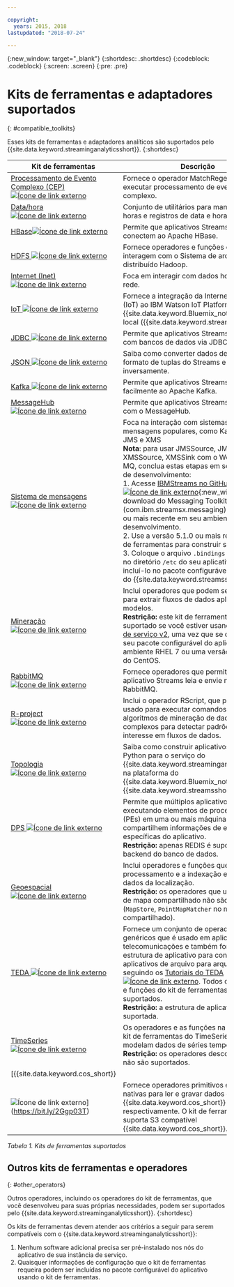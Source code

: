 ```yaml
---

copyright:
  years: 2015, 2018
lastupdated: "2018-07-24"

---
```


<!-- Attribute definitions -->
{:new_window: target="_blank"}
{:shortdesc: .shortdesc}
{:codeblock: .codeblock}
{:screen: .screen}
{:pre: .pre}

# Kits de ferramentas e adaptadores suportados
{: #compatible_toolkits}

Esses kits de ferramentas e adaptadores analíticos são suportados pelo {{site.data.keyword.streaminganalyticsshort}}.
{:shortdesc}

| Kit de ferramentas                        | Descrição							                  |
| --------------------------------| --------------------------|
| [Processamento de Evento Complexo (CEP) ![Ícone de link externo](../../icons/launch-glyph.svg "Ícone de link externo")](https://ibm.co/2zOwODa)    |	Fornece o operador MatchRegex para executar processamento de evento complexo.  		 |
| [Data/hora ![Ícone de link externo](../../icons/launch-glyph.svg "Ícone de link externo")](https://ibmstreams.github.io/streamsx.datetime/)	|	Conjunto de utilitários para manipular datas, horas e registros de data e hora. |
| [HBase![Ícone de link externo](../../icons/launch-glyph.svg "Ícone de link externo")](http://ibmstreams.github.io/streamsx.hbase/)        | Permite que aplicativos Streams se conectem ao Apache HBase.	 	   |
| [HDFS ![Ícone de link externo](../../icons/launch-glyph.svg "Ícone de link externo")](http://ibmstreams.github.io/streamsx.hdfs/)          | Fornece operadores e funções que interagem com o Sistema de arquivos distribuído Hadoop.	|
| [Internet (Inet) ![Ícone de link externo](../../icons/launch-glyph.svg "Ícone de link externo")](http://ibmstreams.github.io/streamsx.inet)|  Foca em interagir com dados hospedados de rede.				       |
| [IoT ![Ícone de link externo](../../icons/launch-glyph.svg "Ícone de link externo")](http://ibmstreams.github.io/streamsx.iot/)            | Fornece a integração da Internet of Things (IoT) ao IBM Watson IoT Platform, no {{site.data.keyword.Bluemix_notm}} ou no local ({{site.data.keyword.streamsshort}}). |
| [JDBC ![Ícone de link externo](../../icons/launch-glyph.svg "Ícone de link externo")](http://ibmstreams.github.io/streamsx.jdbc/)          | Permite que aplicativos Streams trabalhem com bancos de dados via JDBC.		   |
| [JSON ![Ícone de link externo](../../icons/launch-glyph.svg "Ícone de link externo")](http://ibmstreams.github.io/streamsx.json/)          | Saiba como converter dados de JSON para o formato de tuplas do Streams e inversamente.   		|
| [Kafka ![Ícone de link externo](../../icons/launch-glyph.svg "Ícone de link externo")](https://ibmstreams.github.io/streamsx.kafka/)       | Permite que aplicativos Streams se integrem facilmente ao Apache Kafka. 	 |
| [MessageHub ![Ícone de link externo](../../icons/launch-glyph.svg "Ícone de link externo")](https://ibmstreams.github.io/streamsx.messagehub/) | Permite que aplicativos Streams trabalhem com o MessageHub.			     |
| [Sistema de mensagens ![Ícone de link externo](../../icons/launch-glyph.svg "Ícone de link externo")](https://ibmstreams.github.io/streamsx.messaging/)   |  	Foca na interação com sistemas de mensagens populares, como Kafka, MQTT, JMS e XMS	<br>**Nota**: para usar JMSSource, JMSSink, XMSSource, XMSSink com o WebSphere MQ, conclua estas etapas em seu ambiente de desenvolvimento: <br>1. Acesse [IBMStreams no GitHub ![Ícone de link externo](../../icons/launch-glyph.svg "Ícone de link externo")](https://github.com/IBMStreams){:new_window} e faça download do Messaging Toolkit (com.ibm.streamsx.messaging) versão 3.0.0 ou mais recente em seu ambiente de desenvolvimento.<br>2. Use a versão 5.1.0 ou mais recente do kit de ferramentas para construir seu aplicativo.<br>3. Coloque o arquivo `.bindings` necessário no diretório `/etc` do seu aplicativo para incluí-lo no pacote configurável do aplicativo do {{site.data.keyword.streamsshort}}.	    |
| [Mineração ![Ícone de link externo](../../icons/launch-glyph.svg "Ícone de link externo")](https://ibm.co/2y3i5au)              	   	            |  Inclui operadores que podem ser usados para extrair fluxos de dados aplicando modelos. <br> **Restrição:** este kit de ferramentas não é suportado se você estiver usando os [planos de serviço v2](/docs/services/StreamingAnalytics/service_plans.html), uma vez que se deve compilar seu pacote configurável do aplicativo em um ambiente RHEL 7 ou uma versão equivalente do CentOS.	     |
| [RabbitMQ ![Ícone de link externo](../../icons/launch-glyph.svg "Ícone de link externo")](https://ibmstreams.github.io/streamsx.rabbitmq/)     |  Fornece operadores que permitem que o aplicativo Streams leia e envie mensagens de RabbitMQ.  |
| [R-project ![Ícone de link externo](../../icons/launch-glyph.svg "Ícone de link externo")](https://ibm.co/2h7D9lu)          	   	              |   Inclui o operador RScript, que pode ser usado para executar comandos R e aplicar algoritmos de mineração de dados complexos para detectar padrões de interesse em fluxos de dados.			     |
| [Topologia ![Ícone de link externo](../../icons/launch-glyph.svg "Ícone de link externo")](http://ibmstreams.github.io/streamsx.topology/)      |  Saiba como construir aplicativos de fluxo Python para o serviço do {{site.data.keyword.streaminganalyticsshort}} na plataforma do {{site.data.keyword.Bluemix_notm}} e no {{site.data.keyword.streamsshort}}.		     |
| [DPS ![Ícone de link externo](../../icons/launch-glyph.svg "Ícone de link externo")](http://ibmstreams.github.io/streamsx.dps/) |	 Permite que múltiplos aplicativos que estão executando elementos de processamento (PEs) em uma ou mais máquinas compartilhem informações de estado específicas do aplicativo.<br>**Restrição:** apenas REDIS é suportado como backend do banco de dados.	| 	 	 	
| [Geoespacial ![Ícone de link externo](../../icons/launch-glyph.svg "Ícone de link externo")](https://ibm.co/2h9x0VR) 	     |	Inclui operadores e funções que facilitam o processamento e a indexação eficientes de dados da localização.<br>**Restrição:** os operadores que usam o modo de mapa compartilhado não são suportados (`MapStore`, `PointMapMatcher` no modo de mapa compartilhado).		 |
| [TEDA ![Ícone de link externo](../../icons/launch-glyph.svg "Ícone de link externo")](https://ibm.co/2z9DS00)	   | 	Fornece um conjunto de operadores genéricos que é usado em aplicativos de telecomunicações e também fornece uma estrutura de aplicativo para configurar novos aplicativos de arquivo para arquivo. Comece seguindo os [Tutoriais do TEDA ![Ícone de link externo](../../icons/launch-glyph.svg "Ícone de link externo")](http://ibmstreams.github.io/streamsx.tutorial.teda/). Todos os operadores e funções do kit de ferramentas são suportados. <br>**Restrição:** a estrutura de aplicativo não é suportada.	 	 |
| [TimeSeries ![Ícone de link externo](../../icons/launch-glyph.svg "Ícone de link externo")](https://ibm.co/2zEPILZ)	 	  | Os operadores e as funções na condição do kit de ferramentas do TimeSeries analisam e modelam dados de séries temporais. <br>**Restrição:** os operadores descontinuados não são suportados.	   |
| [{{site.data.keyword.cos_short}}
![Ícone de link externo](../../icons/launch-glyph.svg "Ícone de link externo")](https://bit.ly/2Ggp03T)	 	  | Fornece operadores primitivos e funções nativas para ler e gravar dados do {{site.data.keyword.cos_short}} e para ele respectivamente. O kit de ferramentas suporta S3 compatível {{site.data.keyword.cos_short}}.	   |

*Tabela 1. Kits de ferramentas suportados*

## Outros kits de ferramentas e operadores
{: #other_operators}

Outros operadores, incluindo os operadores do kit de ferramentas, que você desenvolveu para suas próprias necessidades, podem ser suportados pelo {{site.data.keyword.streaminganalyticsshort}}.
{:shortdesc}

Os kits de ferramentas devem atender aos critérios a seguir para serem compatíveis com o {{site.data.keyword.streaminganalyticsshort}}:

1. Nenhum software adicional precisa ser pré-instalado nos nós do aplicativo de sua instância de serviço.
2. Quaisquer informações de configuração que o kit de ferramentas requeira podem ser incluídas no pacote configurável do aplicativo usando o kit de ferramentas.
